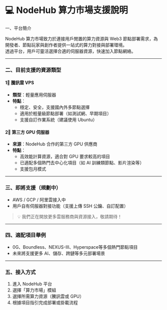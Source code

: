 # 💻 NodeHub 算力市場支援說明

一、平台簡介

NodeHub 算力市場致力於連接用戶閒置的算力資源與 Web3 節點部署需求，為開發者、節點玩家與創作者提供一站式的算力對接與部署環境。\
透過平台，用戶可靈活選擇合適的伺服器資源，快速加入節點網絡。

***

### 二、目前支援的資源類型

#### 1⃣ 騰訊雲 VPS

* **類型**：輕量應用伺服器
* **特點**：
  * 穩定、安全，支援國內外多節點選擇
  * 適用於輕量級節點部署（如測試網、早期項目）
  * 支援自訂作業系統（建議使用 Ubuntu）

#### 2⃣ 第三方 GPU 伺服器

* **來源**：NodeHub 合作的第三方 GPU 供應商
* **特點**：
  * 高效能計算資源，適合對 GPU 要求較高的項目
  * 已適配多個熱門去中心化項目（如 AI 訓練類節點、影片渲染等）
  * 支援包月模式

***

### 三、即將支援（規劃中）

* AWS / GCP / 阿里雲接入中
* 用戶自有伺服器對接功能（支援上傳 SSH 公鑰、自訂配置）

> 💡 我們正在開放更多雲服務商與資源接入，敬請期待！

***

### 四、適配項目舉例

* 0G、Boundless、NEXUS-III、Hyperspace等多個熱門節點項目
* 未來將支援更多 AI、儲存、跨鏈等多元部署場景

***

### 五、接入方式

1. 進入 NodeHub 平台
2. 選擇「算力市場」模組
3. 選擇所需算力資源（騰訊雲或 GPU）
4. 根據項目指引完成部署或掛載流程
